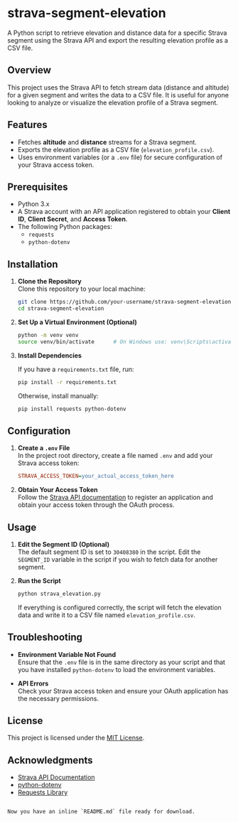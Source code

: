 
# strava-segment-elevation

A Python script to retrieve elevation and distance data for a specific Strava segment using the Strava API and export the resulting elevation profile as a CSV file.

## Overview

This project uses the Strava API to fetch stream data (distance and altitude) for a given segment and writes the data to a CSV file. It is useful for anyone looking to analyze or visualize the elevation profile of a Strava segment.

## Features

- Fetches **altitude** and **distance** streams for a Strava segment.
- Exports the elevation profile as a CSV file (`elevation_profile.csv`).
- Uses environment variables (or a `.env` file) for secure configuration of your Strava access token.

## Prerequisites

- Python 3.x
- A Strava account with an API application registered to obtain your **Client ID**, **Client Secret**, and **Access Token**.
- The following Python packages:
  - `requests`
  - `python-dotenv`

## Installation

1. **Clone the Repository**  
   Clone this repository to your local machine:

   ```bash
   git clone https://github.com/your-username/strava-segment-elevation.git
   cd strava-segment-elevation
   ```

2. **Set Up a Virtual Environment (Optional)**

   ```bash
   python -m venv venv
   source venv/bin/activate      # On Windows use: venv\Scripts\activate
   ```

3. **Install Dependencies**

   If you have a `requirements.txt` file, run:

   ```bash
   pip install -r requirements.txt
   ```

   Otherwise, install manually:

   ```bash
   pip install requests python-dotenv
   ```

## Configuration

1. **Create a `.env` File**  
   In the project root directory, create a file named `.env` and add your Strava access token:

   ```ini
   STRAVA_ACCESS_TOKEN=your_actual_access_token_here
   ```

2. **Obtain Your Access Token**  
   Follow the [Strava API documentation](https://developers.strava.com/) to register an application and obtain your access token through the OAuth process.

## Usage

1. **Edit the Segment ID (Optional)**  
   The default segment ID is set to `30408380` in the script. Edit the `SEGMENT_ID` variable in the script if you wish to fetch data for another segment.

2. **Run the Script**

   ```bash
   python strava_elevation.py
   ```

   If everything is configured correctly, the script will fetch the elevation data and write it to a CSV file named `elevation_profile.csv`.

## Troubleshooting

- **Environment Variable Not Found**  
  Ensure that the `.env` file is in the same directory as your script and that you have installed `python-dotenv` to load the environment variables.
  
- **API Errors**  
  Check your Strava access token and ensure your OAuth application has the necessary permissions.

## License

This project is licensed under the [MIT License](LICENSE).

## Acknowledgments

- [Strava API Documentation](https://developers.strava.com/)
- [python-dotenv](https://pypi.org/project/python-dotenv/)
- [Requests Library](https://pypi.org/project/requests/)
```

Now you have an inline `README.md` file ready for download.